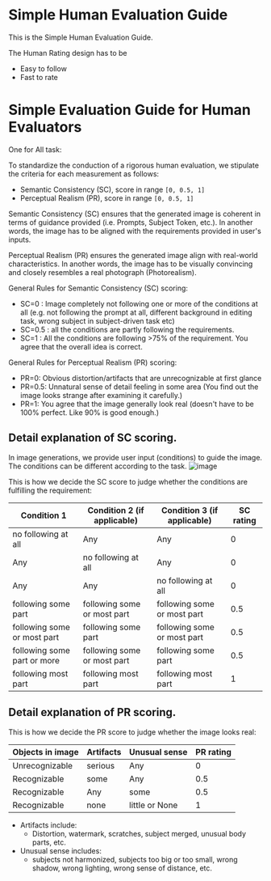 # Simple Human Evaluation Guide

This is the Simple Human Evaluation Guide.

The Human Rating design has to be 
* Easy to follow
* Fast to rate

# Simple Evaluation Guide for Human Evaluators

One for All task:

To standardize the conduction of a rigorous human evaluation, we stipulate the criteria for each measurement as follows:
* Semantic Consistency (SC), score in range `[0, 0.5, 1]`
* Perceptual Realism (PR), score in range `[0, 0.5, 1]`


Semantic Consistency (SC) ensures that the generated image is coherent in terms of guidance provided (i.e. Prompts, Subject Token, etc.). In another words, the image has to be aligned with the requirements provided in user's inputs.

Perceptual Realism (PR) ensures the generated image align with real-world characteristics. In another words, the image has to be visually convincing and closely resembles a real photograph (Photorealism).

General Rules for Semantic Consistency (SC) scoring:

* SC=0 : Image completely not following one or more of the conditions at all (e.g. not following the prompt at all, different background in editing task, wrong subject in subject-driven task etc)
* SC=0.5 : all the conditions are partly following the requirements.
* SC=1 : All the conditions are following >75% of the requirement. You agree that the overall idea is correct.

General Rules for Perceptual Realism (PR) scoring:
* PR=0: Obvious distortion/artifacts that are unrecognizable at first glance
* PR=0.5: Unnatural sense of detail feeling in some area (You find out the image looks strange after examining it carefully.)
* PR=1: You agree that the image generally look real (doesn't have to be 100% perfect. Like 90% is good enough.)

## Detail explanation of SC scoring.

In image generations, we provide user input (conditions) to guide the image. The conditions can be different according to the task.
![image](https://github.com/ChromAIca/ChromAIca.github.io/assets/34955859/6c2e9b84-3375-4354-b6f7-4a80569ae252)

This is how we decide the SC score to judge whether the conditions are fulfilling the requirement:

| Condition 1                 | Condition 2 (if applicable) | Condition 3  (if applicable)| SC rating |
|-----------------------------|-----------------------------|-----------------------------|-----------|
| no following at all         | Any                         | Any                         | 0         |
| Any                         | no following at all         | Any                         | 0         |
| Any                         | Any                         | no following at all         | 0         |
| following some part         | following some or most part | following some or most part | 0.5       |
| following some or most part | following some part         | following some or most part | 0.5       |
| following some part or more | following some or most part | following some part         | 0.5       |
| following most part         | following most part         | following most part         | 1         |

## Detail explanation of PR scoring.

This is how we decide the PR score to judge whether the image looks real:

| Objects in image    | Artifacts           | Unusual sense       | PR rating |
|---------------------|---------------------|---------------------|-----------|
| Unrecognizable      | serious             | Any                 | 0         |
| Recognizable        | some                | Any                 | 0.5       |
| Recognizable        | Any                 | some                | 0.5       |
| Recognizable        | none                | little or None      | 1         |

* Artifacts include:
  * Distortion, watermark, scratches, subject merged, unusual body parts, etc.
* Unusual sense includes:
  * subjects not harmonized, subjects too big or too small, wrong shadow, wrong lighting, wrong sense of distance, etc.
